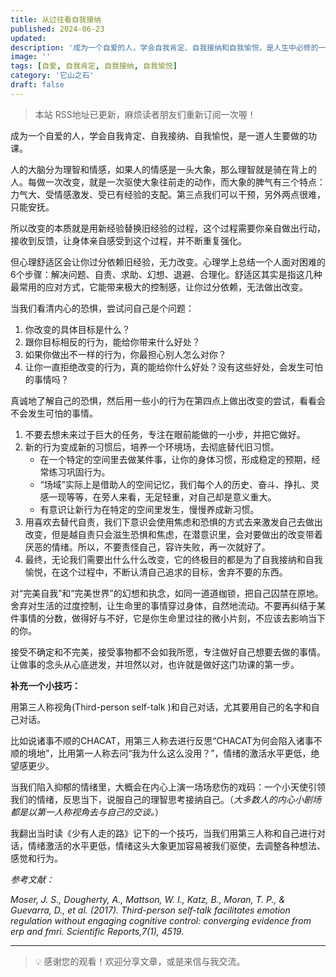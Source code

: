 ```yaml
---
title: 从过往看自我接纳
published: 2024-06-23
updated: 
description: '成为一个自爱的人，学会自我肯定、自我接纳和自我愉悦，是人生中必修的一门功课。'
image: ''
tags: [自爱, 自我肯定, 自我接纳, 自我愉悦]
category: '它山之石'
draft: false
---
```


> 本站 RSS地址已更新，麻烦读者朋友们重新订阅一次喔！

成为一个自爱的人，学会自我肯定、自我接纳、自我愉悦，是一道人生要做的功课。

人的大脑分为理智和情感，如果人的情感是一头大象，那么理智就是骑在背上的人。每做一次改变，就是一次驱使大象往前走的动作，而大象的脾气有三个特点：力气大、受情感激发、受已有经验的支配。第三点我们可以干预，另外两点很难，只能安抚。

所以改变的本质就是用新经验替换旧经验的过程，这个过程需要你亲自做出行动，接收到反馈，让身体亲自感受到这个过程，并不断重复强化。

但心理舒适区会让你过分依赖旧经验，无力改变。心理学上总结一个人面对困难的6个步骤：解决问题、自责、求助、幻想、退避、合理化。舒适区其实是指这几种最常用的应对方式，它能带来极大的控制感，让你过分依赖，无法做出改变。

当我们看清内心的恐惧，尝试问自己是个问题：

1. 你改变的具体目标是什么？
2. 跟你目标相反的行为，能给你带来什么好处？
3. 如果你做出不一样的行为，你最担心别人怎么对你？
4. 让你一直拒绝改变的行为，真的能给你什么好处？没有这些好处，会发生可怕的事情吗？

真诚地了解自己的恐惧，然后用一些小的行为在第四点上做出改变的尝试，看看会不会发生可怕的事情。

1. 不要去想未来过于巨大的任务，专注在眼前能做的一小步，并把它做好。
2. 新的行为变成新的习惯后，培养一个环境场，去彻底替代旧习惯。
    - 在一个特定的空间里去做某件事，让你的身体习惯，形成稳定的预期，经常练习巩固行为。
    - “场域”实际上是借助人的空间记忆，我们每个人的历史、奋斗、挣扎、灵感一现等等，在旁人来看，无足轻重，对自己却是意义重大。
    - 有意识让新行为在特定的空间里发生，慢慢养成新习惯。
3. 用喜欢去替代自责，我们下意识会使用焦虑和恐惧的方式去来激发自己去做出改变，但是越自责只会滋生恐惧和焦虑，在潜意识里，会对要做出的改变带着厌恶的情绪。所以，不要责怪自己，容许失败，再一次就好了。
4. 最终，无论我们需要出什么什么改变，它的终极目的都是为了自我接纳和自我愉悦，在这个过程中，不断认清自己追求的目标，舍弃不要的东西。

对“完美自我”和“完美世界”的幻想和执念，如同一道道枷锁，把自己囚禁在原地。舍弃对生活的过度控制，让生命里的事情穿过身体，自然地流动。不要再纠结于某件事情的分数，做得好与不好，它是你生命里过往的微小片刻，不应该去影响当下的你。

接受不确定和不完美，接受事物都不会如我所愿，专注做好自己想要去做的事情。让做事的念头从心底迸发，并坦然以对，也许就是做好这门功课的第一步。

**补充一个小技巧：**

用第三人称视角(Third-person self-talk )和自己对话，尤其要用自己的名字和自己对话。

比如说诸事不顺的CHACAT，用第三人称去进行反思“CHACAT为何会陷入诸事不顺的境地”，比用第一人称去问“我为什么这么没用？”，情绪的激活水平更低，绝望感更少。

当我们陷入抑郁的情绪里，大概会在内心上演一场场悲伤的戏码：一个小天使引领我们的情绪，反思当下，说服自己的理智思考接纳自己。（*大多数人的内心小剧场都是以第一人称视角去与自己的交谈。*）

我翻出当时读《少有人走的路》记下的一个技巧，当我们用第三人称和自己进行对话，情绪激活的水平更低，情绪这头大象更加容易被我们驱使，去调整各种想法、感觉和行为。

*参考文献：*

*Moser, J. S., Dougherty, A., Mattson, W. I., Katz, B., Moran, T. P., & Guevarra, D., et al. (2017). Third-person self-talk facilitates emotion regulation without engaging cognitive control: converging evidence from erp and fmri. Scientific Reports,7(1), 4519.*

---

> 💡 感谢您的观看！欢迎分享文章，或是来信与我交流。